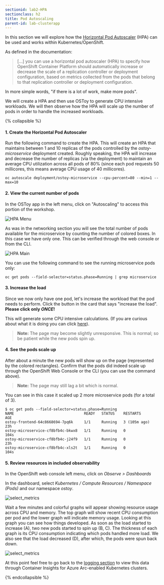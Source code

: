 ```yaml
---
sectionid: lab2-HPA
sectionclass: h2
title: Pod Autoscaling
parent-id: lab-clusterapp
---
```


In this section we will explore how the [Horizontal Pod Autoscaler](https://docs.openshift.com/container-platform/latest/nodes/pods/nodes-pods-autoscaling.html) (HPA) can be used and works within Kubernetes/OpenShift.

As defined in the documentation:
> [...] you can use a horizontal pod autoscaler (HPA) to specify how OpenShift Container Platform should automatically increase or decrease the scale of a replication controller or deployment configuration, based on metrics collected from the pods that belong to that replication controller or deployment configuration.

In more simple words, "if there is a lot of work, make more pods".

We will create a HPA and then use OSToy to generate CPU intensive workloads.  We will then observe how the HPA will scale up the number of pods in order to handle the increased workloads.  

{% collapsible %}

#### 1. Create the Horizontal Pod Autoscaler

Run the following command to create the HPA. This will create an HPA that maintains between 1 and 10 replicas of the pods controlled by the *ostoy-microservice* deployment created. Roughly speaking, the HPA will increase and decrease the number of replicas (via the deployment) to maintain an average CPU utilization across all pods of 80% (since each pod requests 50 millicores, this means average CPU usage of 40 millicores).

```
oc autoscale deployment/ostoy-microservice --cpu-percent=80 --min=1 --max=10
```

#### 2. View the current number of pods

In the OSToy app in the left menu, click on "Autoscaling" to access this portion of the workshop.  

![HPA Menu](media/managedlab/32-hpa-menu.png)

As was in the networking section you will see the total number of pods available for the microservice by counting the number of colored boxes.  In this case we have only one.  This can be verified through the web console or from the CLI.

![HPA Main](media/managedlab/33-hpa-mainpage.png)

You can use the following command to see the running microservice pods only:

```
oc get pods --field-selector=status.phase=Running | grep microservice
```

#### 3. Increase the load

Since we now only have one pod, let's increase the workload that the pod needs to perform. Click the button in the card that says "increase the load".  **Please click only *ONCE*!**

This will generate some CPU intensive calculations.  (If you are curious about what it is doing you can click [here](https://github.com/openshift-cs/ostoy/blob/master/microservice/app.js#L32)).

> **Note:** The page may become slightly unresponsive.  This is normal; so be patient while the new pods spin up.

#### 4. See the pods scale up

After about a minute the new pods will show up on the page (represented by the colored rectangles). Confirm that the pods did indeed scale up through the OpenShift Web Console or the CLI (you can use the command above).

> **Note:** The page may still lag a bit which is normal.

You can see in this case it scaled up 2 more microservice pods (for a total of 3).

```
$ oc get pods --field-selector=status.phase=Running
NAME                                READY   STATUS    RESTARTS       AGE
ostoy-frontend-64c8668694-7pq6k     1/1     Running   3 (105m ago)   23h
ostoy-microservice-cf8bfb4c-bkwx8   1/1     Running   0              104s
ostoy-microservice-cf8bfb4c-j24f9   1/1     Running   0              23h
ostoy-microservice-cf8bfb4c-xls2t   1/1     Running   0              104s
```

#### 5. Review resources in included observability

In the OpenShift web console left menu, click on *Observe > Dashboards*

In the dashboard, select *Kubernetes / Compute Resources / Namespace (Pods)* and our namespace *ostoy*.

![select_metrics](media/managedlab/34-hpametrics.png)

Wait a few minutes and colorful graphs will appear showing resource usage across CPU and memory. The top graph will show recent CPU consumption per pod and the lower graph will indicate memory usage. Looking at this graph you can see how things developed. As soon as the load started to increase (A), two new pods started to spin up (B, C). The thickness of each graph is its CPU consumption indicating which pods handled more load. We also see that the load decreased (D), after which, the pods were spun back down.

![select_metrics](media/managedlab/35-metrics.png)

At this point feel free to go back to the [logging section](#lab2-logging) to view this data through Container Insights for Azure Arc-enabled Kubernetes clusters.

{% endcollapsible %}
